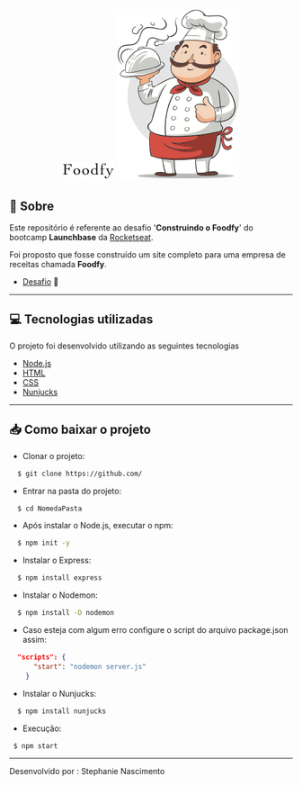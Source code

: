 <h1 align="center">
    <img src="public/assets/logo.png">
    <img src="public/assets/chef.png">
</h1>


## 🔖 Sobre 

Este repositório é referente ao desafio '**Construindo o Foodfy**' do bootcamp **Launchbase** da [Rocketseat](https://rocketseat.com.br/).

Foi proposto que fosse construído um site completo para uma empresa de receitas chamada **Foodfy**.
- [Desafio](https://github.com/Rocketseat/bootcamp-launchbase-desafios-02/blob/master/desafios/02-foodfy.md) 🚀

---
## 💻 Tecnologias utilizadas 

O projeto foi desenvolvido utilizando as seguintes tecnologias

- [Node.js](https://nodejs.org/en/)
- [HTML](https://developer.mozilla.org/pt-BR/docs/Web/HTML)
- [CSS](https://developer.mozilla.org/pt-BR/docs/Web/CSS)
- [Nunjucks](https://mozilla.github.io/nunjucks/)

___
## 📥 Como baixar o projeto

  - Clonar o projeto:
```bash
  $ git clone https://github.com/
```
- Entrar na pasta do projeto:
```bash
  $ cd NomedaPasta
```
- Após instalar o Node.js, executar o npm:
```bash
  $ npm init -y
```
- Instalar o Express:
```bash
  $ npm install express
```
- Instalar o Nodemon:
```bash
  $ npm install -D nodemon  
```
- Caso esteja com algum erro configure o script do arquivo package.json assim:
```json
  "scripts": {
      "start": "nodemon server.js"
    }
```
- Instalar o Nunjucks:
```bash
  $ npm install nunjucks
```
 - Execução:
 ```bash
  $ npm start
```
___
Desenvolvido por : Stephanie Nascimento